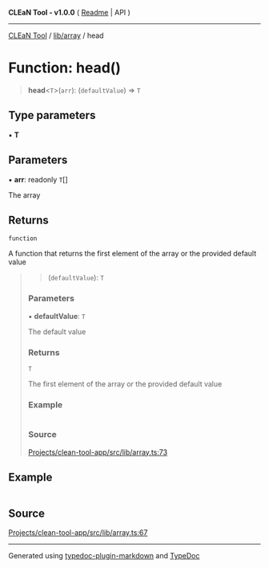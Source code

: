 **CLEaN Tool - v1.0.0** ( [Readme](../../../README.md) \| API )

***

[CLEaN Tool](../../../modules.md) / [lib/array](../README.md) / head

# Function: head()

> **head**\<`T`\>(`arr`): (`defaultValue`) => `T`

## Type parameters

▪ **T**

## Parameters

▪ **arr**: readonly `T`[]

The array

## Returns

`function`

A function that returns the first element of the array or the provided default value

> > (`defaultValue`): `T`
>
> ### Parameters
>
> ▪ **defaultValue**: `T`
>
> The default value
>
> ### Returns
>
> `T`
>
> The first element of the array or the provided default value
>
> ### Example
>
> ```ts
>
> ```
>
> ### Source
>
> [Projects/clean-tool-app/src/lib/array.ts:73](https://github.com/yuckyh/clean-tool-app/)
>

## Example

```ts

```

## Source

[Projects/clean-tool-app/src/lib/array.ts:67](https://github.com/yuckyh/clean-tool-app/)

***

Generated using [typedoc-plugin-markdown](https://www.npmjs.com/package/typedoc-plugin-markdown) and [TypeDoc](https://typedoc.org/)
